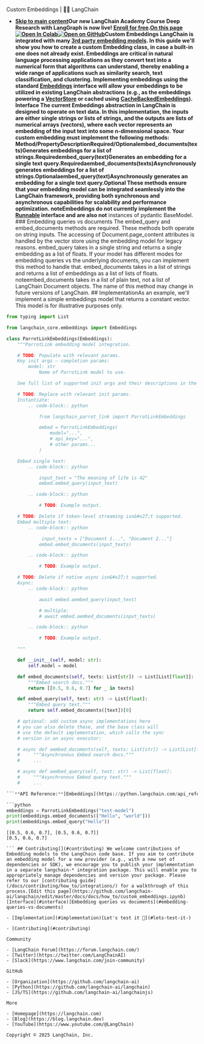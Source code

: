Custom Embeddings | 🦜️🔗 LangChain
- **[Skip to main content](#__docusaurus_skipToContent_fallback)Our new LangChain Academy Course Deep Research with LangGraph is now live! [Enroll for free](https://academy.langchain.com/courses/deep-research-with-langgraph/?utm_medium=internal&utm_source=docs&utm_campaign=q3-2025_deep-research-course_co).[On this page![Open In Colab ](https://colab.research.google.com/assets/colab-badge.svg)](https://colab.research.google.com/github/langchain-ai/langchain/blob/master/docs/docs/how_to/custom_embeddings.ipynb)[![Open on GitHub ](https://img.shields.io/badge/Open%20on%20GitHub-grey?logo=github&logoColor=white)](https://github.com/langchain-ai/langchain/blob/master/docs/docs/how_to/custom_embeddings.ipynb)Custom Embeddings LangChain is integrated with many [3rd party embedding models](/docs/integrations/text_embedding/). In this guide we&#x27;ll show you how to create a custom Embedding class, in case a built-in one does not already exist. Embeddings are critical in natural language processing applications as they convert text into a numerical form that algorithms can understand, thereby enabling a wide range of applications such as similarity search, text classification, and clustering. Implementing embeddings using the standard [Embeddings](https://python.langchain.com/api_reference/core/embeddings/langchain_core.embeddings.embeddings.Embeddings.html) interface will allow your embeddings to be utilized in existing LangChain abstractions (e.g., as the embeddings powering a [VectorStore](https://python.langchain.com/api_reference/core/vectorstores/langchain_core.vectorstores.base.VectorStore.html) or cached using [CacheBackedEmbeddings](/docs/how_to/caching_embeddings/)). Interface[​](#interface) The current Embeddings abstraction in LangChain is designed to operate on text data. In this implementation, the inputs are either single strings or lists of strings, and the outputs are lists of numerical arrays (vectors), where each vector represents an embedding of the input text into some n-dimensional space. Your custom embedding must implement the following methods: Method/PropertyDescriptionRequired/Optionalembed_documents(texts)Generates embeddings for a list of strings.Requiredembed_query(text)Generates an embedding for a single text query.Requiredaembed_documents(texts)Asynchronously generates embeddings for a list of strings.Optionalaembed_query(text)Asynchronously generates an embedding for a single text query.Optional These methods ensure that your embedding model can be integrated seamlessly into the LangChain framework, providing both synchronous and asynchronous capabilities for scalability and performance optimization. noteEmbeddings do not currently implement the [Runnable](/docs/concepts/runnables/) interface and are also not** instances of pydantic BaseModel. ### Embedding queries vs documents[​](#embedding-queries-vs-documents) The embed_query and embed_documents methods are required. These methods both operate on string inputs. The accessing of Document.page_content attributes is handled by the vector store using the embedding model for legacy reasons. embed_query takes in a single string and returns a single embedding as a list of floats. If your model has different modes for embedding queries vs the underlying documents, you can implement this method to handle that. embed_documents takes in a list of strings and returns a list of embeddings as a list of lists of floats. noteembed_documents takes in a list of plain text, not a list of LangChain Document objects. The name of this method may change in future versions of LangChain. ## Implementation[​](#implementation) As an example, we&#x27;ll implement a simple embeddings model that returns a constant vector. This model is for illustrative purposes only.

```python
from typing import List

from langchain_core.embeddings import Embeddings

class ParrotLinkEmbeddings(Embeddings):
    """ParrotLink embedding model integration.

    # TODO: Populate with relevant params.
    Key init args — completion params:
        model: str
            Name of ParrotLink model to use.

    See full list of supported init args and their descriptions in the params section.

    # TODO: Replace with relevant init params.
    Instantiate:
        .. code-block:: python

            from langchain_parrot_link import ParrotLinkEmbeddings

            embed = ParrotLinkEmbeddings(
                model="...",
                # api_key="...",
                # other params...
            )

    Embed single text:
        .. code-block:: python

            input_text = "The meaning of life is 42"
            embed.embed_query(input_text)

        .. code-block:: python

            # TODO: Example output.

    # TODO: Delete if token-level streaming isn&#x27;t supported.
    Embed multiple text:
        .. code-block:: python

             input_texts = ["Document 1...", "Document 2..."]
            embed.embed_documents(input_texts)

        .. code-block:: python

            # TODO: Example output.

    # TODO: Delete if native async isn&#x27;t supported.
    Async:
        .. code-block:: python

            await embed.aembed_query(input_text)

            # multiple:
            # await embed.aembed_documents(input_texts)

        .. code-block:: python

            # TODO: Example output.

    """

    def __init__(self, model: str):
        self.model = model

    def embed_documents(self, texts: List[str]) -> List[List[float]]:
        """Embed search docs."""
        return [[0.5, 0.6, 0.7] for _ in texts]

    def embed_query(self, text: str) -> List[float]:
        """Embed query text."""
        return self.embed_documents([text])[0]

    # optional: add custom async implementations here
    # you can also delete these, and the base class will
    # use the default implementation, which calls the sync
    # version in an async executor:

    # async def aembed_documents(self, texts: List[str]) -> List[List[float]]:
    #     """Asynchronous Embed search docs."""
    #     ...

    # async def aembed_query(self, text: str) -> List[float]:
    #     """Asynchronous Embed query text."""
    #     ...

```**API Reference:**[Embeddings](https://python.langchain.com/api_reference/core/embeddings/langchain_core.embeddings.embeddings.Embeddings.html) ### Let&#x27;s test it 🧪[​](#lets-test-it-)

```python
embeddings = ParrotLinkEmbeddings("test-model")
print(embeddings.embed_documents(["Hello", "world"]))
print(embeddings.embed_query("Hello"))

```

```output
[[0.5, 0.6, 0.7], [0.5, 0.6, 0.7]]
[0.5, 0.6, 0.7]

``` ## Contributing[​](#contributing) We welcome contributions of Embedding models to the LangChain code base. If you aim to contribute an embedding model for a new provider (e.g., with a new set of dependencies or SDK), we encourage you to publish your implementation in a separate langchain-* integration package. This will enable you to appropriately manage dependencies and version your package. Please refer to our [contributing guide](/docs/contributing/how_to/integrations/) for a walkthrough of this process.[Edit this page](https://github.com/langchain-ai/langchain/edit/master/docs/docs/how_to/custom_embeddings.ipynb)[Interface](#interface)[Embedding queries vs documents](#embedding-queries-vs-documents)

- [Implementation](#implementation)[Let's test it 🧪](#lets-test-it-)

- [Contributing](#contributing)

Community

- [LangChain Forum](https://forum.langchain.com/)
- [Twitter](https://twitter.com/LangChainAI)
- [Slack](https://www.langchain.com/join-community)

GitHub

- [Organization](https://github.com/langchain-ai)
- [Python](https://github.com/langchain-ai/langchain)
- [JS/TS](https://github.com/langchain-ai/langchainjs)

More

- [Homepage](https://langchain.com)
- [Blog](https://blog.langchain.dev)
- [YouTube](https://www.youtube.com/@LangChain)

Copyright © 2025 LangChain, Inc.